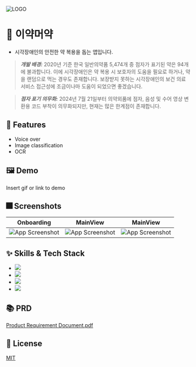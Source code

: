 ![LOGO](https://user-images.githubusercontent.com/68676844/187838156-e0986705-98d6-4852-b535-2bf17a411bb6.png)

# :iphone: 이약머약

- 시각장애인의 안전한 약 복용을 돕는 앱입니다.

> **_개발 배경:_**
> 2020년 기준 한국 일반의약품 5,474개 중 점자가 표기된 약은 94개에 불과합니다.
> 이에 시각장애인은 약 복용 시 보호자의 도움을 필요로 하거나, 약을 랜덤으로 먹는 경우도 존재합니다.
> 보장받지 못하는 시각장애인의 보건 의료 서비스 접근성에 조금이나마 도움이 되었으면 좋겠습니다.


> **_점자 표기 의무화:_**
> 2024년 7월 21일부터 의약외품에 점자, 음성 및 수어 영상 변환용 코드 부착이 의무화되지만, 현재는 많은 한계점이 존재합니다.


## :pushpin: Features

- Voice over
- Image classification 
- OCR

## :framed_picture: Demo

Insert gif or link to demo


## :fireworks: Screenshots

|Onboarding|MainView|MainView|
|---|---|---|
|![App Screenshot](https://user-images.githubusercontent.com/68676844/187777879-2fb8a8c9-cdf9-47b7-a4cf-af5f01075260.PNG)|![App Screenshot](https://user-images.githubusercontent.com/68676844/187777866-2c0cb5f1-fc1d-4ead-9a35-8d2ce4ef88cd.PNG)|![App Screenshot](https://user-images.githubusercontent.com/68676844/187777877-67074de5-4846-4c36-9406-fb001283c1e0.PNG)


## :sparkles: Skills & Tech Stack
- <img src="https://img.shields.io/badge/swift-F05138?style=for-the-badge&logo=swift&logoColor=white"/>
- <img src="https://img.shields.io/badge/create%20ml-40929B?style=for-the-badge&logo=createml&logoColor=white"/>
- <img src="https://img.shields.io/badge/ml%20kit-4285F4?style=for-the-badge&logo=google&logoColor=white"/>
- <img src="https://img.shields.io/badge/figma-F24E1E?style=for-the-badge&logo=figma&logoColor=white"/>


## :books: PRD

[Product Requirement Document.pdf](https://github.com/JIWON1923/DetectMedicine/files/9465069/PRD_.Product_Requirement_Document.pdf)


## :lock_with_ink_pen: License

[MIT](https://choosealicense.com/licenses/mit/)

